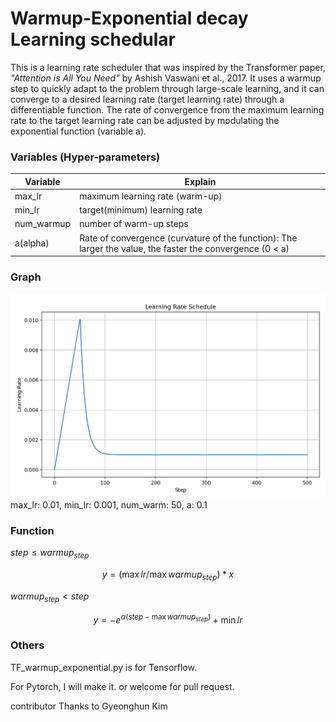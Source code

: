 # Warmup-Exponential decay Learning schedular

This is a learning rate scheduler that was inspired by the Transformer paper, 
_"Attention is All You Need"_ by Ashish Vaswani et al., 2017. 
It uses a warmup step to quickly adapt to the problem through large-scale learning, 
and it can converge to a desired learning rate (target learning rate) through a differentiable function. 
The rate of convergence from the maximum learning rate to the target learning rate can be adjusted by modulating the exponential function (variable a).

### Variables (Hyper-parameters)
| Variable | Explain                         |
|----------|---------------------------------|
| max_lr   | maximum learning rate (warm-up) |
| min_lr   | target(minimum) learning rate   |
|num_warmup| number of warm-up steps         |
| a(alpha) | Rate of convergence (curvature of the function): The larger the value, the faster the convergence (0 < a)|

### Graph

![alt text](https://github.com/Sion1225/Warmup_Exponential_decay_LS/blob/main/0.01_50_0.001.png?raw=true)
max_lr: 0.01, min_lr: 0.001, num_warm: 50, a: 0.1

### Function

$step \leq warmup_{step}$

$$ y=(\max lr/\max warmup_{step})*x $$

$warmup_{step} < step$

$$ y=-e^{\alpha(step-\max warmup_{step})} + \min lr $$

### Others

TF_warmup_exponential.py is for Tensorflow.

For Pytorch, I will make it. or welcome for pull request.

contributor Thanks to Gyeonghun Kim
